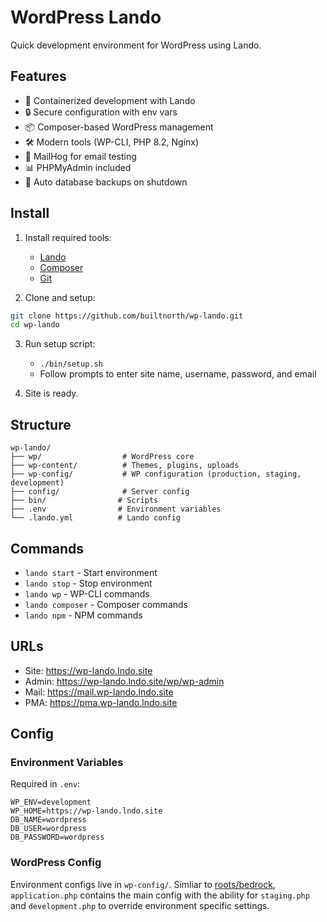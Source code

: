 # WordPress Lando

Quick development environment for WordPress using Lando.

## Features

- 🐳 Containerized development with Lando
- 🔒 Secure configuration with env vars
- 📦 Composer-based WordPress management
- 🛠️ Modern tools (WP-CLI, PHP 8.2, Nginx)
- 📧 MailHog for email testing
- 📊 PHPMyAdmin included
- 🔄 Auto database backups on shutdown

## Install

1. Install required tools:
    - [Lando](https://docs.lando.dev/getting-started/installation.html)
    - [Composer](https://getcomposer.org/download/)
    - [Git](https://git-scm.com/downloads)

2. Clone and setup:
```bash
git clone https://github.com/builtnorth/wp-lando.git
cd wp-lando
```

3. Run setup script:
    - `./bin/setup.sh`
	- Follow prompts to enter site name, username, password, and email

4. Site is ready.

## Structure

```
wp-lando/
├── wp/                  # WordPress core
├── wp-content/          # Themes, plugins, uploads
├── wp-config/           # WP configuration (production, staging, development)
├── config/              # Server config
├── bin/                # Scripts
├── .env                # Environment variables
└── .lando.yml          # Lando config
```

## Commands

- `lando start` - Start environment
- `lando stop` - Stop environment
- `lando wp` - WP-CLI commands
- `lando composer` - Composer commands
- `lando npm` - NPM commands

## URLs

- Site: https://wp-lando.lndo.site
- Admin: https://wp-lando.lndo.site/wp/wp-admin
- Mail: https://mail.wp-lando.lndo.site
- PMA: https://pma.wp-lando.lndo.site

## Config

### Environment Variables

Required in `.env`:
```
WP_ENV=development
WP_HOME=https://wp-lando.lndo.site
DB_NAME=wordpress
DB_USER=wordpress
DB_PASSWORD=wordpress
```

### WordPress Config

Environment configs live in `wp-config/`. Simliar to [roots/bedrock](https://github.com/roots/bedrock), `application.php` contains the main config with the ability for `staging.php` and `development.php` to override environment specific settings.
